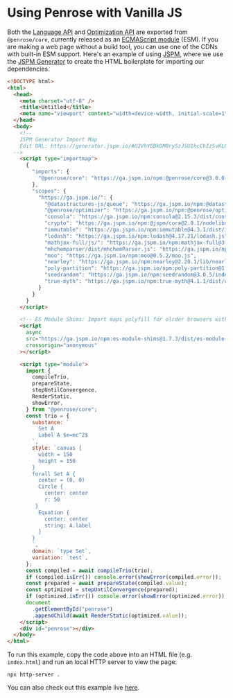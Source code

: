# Using Penrose with Vanilla JS

Both the [Language API](./api) and [Optimization API](./optimization-api) are exported from `@penrose/core`, currently released as an [ECMAScript module] (ESM). If you are making a web page without a build tool, you can use one of the CDNs with built-in ESM support. Here's an example of using [JSPM], where we use the [JSPM Generator] to create the HTML boilerplate for importing our dependencies.

```html
<!DOCTYPE html>
<html>
  <head>
    <meta charset="utf-8" />
    <title>Untitled</title>
    <meta name="viewport" content="width=device-width, initial-scale=1" />
  </head>
  <body>
    <!--
    JSPM Generator Import Map
    Edit URL: https://generator.jspm.io/#U2VhYGBkDM0rySzJSU1hcChIzSvKL07VT84vSnUw1jPQM9BNzCnISNQzAAA0lZvKKgA
  -->
    <script type="importmap">
      {
        "imports": {
          "@penrose/core": "https://ga.jspm.io/npm:@penrose/core@3.0.0-alpha.0/dist/index.js"
        },
        "scopes": {
          "https://ga.jspm.io/": {
            "@datastructures-js/queue": "https://ga.jspm.io/npm:@datastructures-js/queue@4.2.3/index.js",
            "@penrose/optimizer": "https://ga.jspm.io/npm:@penrose/optimizer@3.0.0-alpha.1/index.js",
            "consola": "https://ga.jspm.io/npm:consola@2.15.3/dist/consola.browser.js",
            "crypto": "https://ga.jspm.io/npm:@jspm/core@2.0.1/nodelibs/browser/crypto.js",
            "immutable": "https://ga.jspm.io/npm:immutable@4.3.1/dist/immutable.es.js",
            "lodash": "https://ga.jspm.io/npm:lodash@4.17.21/lodash.js",
            "mathjax-full/js/": "https://ga.jspm.io/npm:mathjax-full@3.2.2/js/",
            "mhchemparser/dist/mhchemParser.js": "https://ga.jspm.io/npm:mhchemparser@4.2.1/dist/mhchemParser.js",
            "moo": "https://ga.jspm.io/npm:moo@0.5.2/moo.js",
            "nearley": "https://ga.jspm.io/npm:nearley@2.20.1/lib/nearley.js",
            "poly-partition": "https://ga.jspm.io/npm:poly-partition@1.0.2/lib/index.js",
            "seedrandom": "https://ga.jspm.io/npm:seedrandom@3.0.5/index.js",
            "true-myth": "https://ga.jspm.io/npm:true-myth@4.1.1/dist/cjs/index.js"
          }
        }
      }
    </script>

    <!-- ES Module Shims: Import maps polyfill for olrder browsers without import maps support (eg Safari 16.3) -->
    <script
      async
      src="https://ga.jspm.io/npm:es-module-shims@1.7.3/dist/es-module-shims.js"
      crossorigin="anonymous"
    ></script>

    <script type="module">
      import {
        compileTrio,
        prepareState,
        stepUntilConvergence,
        RenderStatic,
        showError,
      } from "@penrose/core";
      const trio = {
        substance: `
          Set A
          Label A $e=mc^2$
        `,
        style: `canvas {
          width = 150
          height = 150
        }
        forall Set A {
          center = (0, 0)
          Circle { 
            center: center
            r: 50
         }
          Equation { 
            center: center
            string: A.label
          }
        }
        `,
        domain: `type Set`,
        variation: `test`,
      };
      const compiled = await compileTrio(trio);
      if (compiled.isErr()) console.error(showError(compiled.error));
      const prepared = await prepareState(compiled.value);
      const optimized = stepUntilConvergence(prepared);
      if (optimized.isErr()) console.error(showError(optimized.error));
      document
        .getElementById("penrose")
        .appendChild(await RenderStatic(optimized.value));
    </script>
    <div id="penrose"></div>
  </body>
</html>
```

To run this example, copy the code above into an HTML file (e.g. `index.html`) and run an local HTTP server to view the page:

```shell
npx http-server .
```

You can also check out this example live [here](pathname:///vanilla-js-demo.html).

<!--@include: pathname:///vanilla-js-demo.html-->

[ECMAScript module]: https://developer.mozilla.org/en-US/docs/Web/JavaScript/Guide/Modules
[JSPM]: https://jspm.org/
[JSPM Generator]: https://generator.jspm.io/
